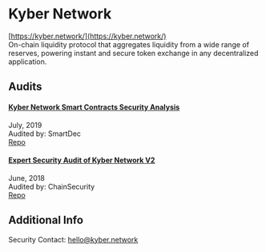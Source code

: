 # Kyber Network

[https://kyber.network/](https://kyber.network/)<br>
On-chain liquidity protocol that aggregates liquidity from a wide range of reserves, powering instant and secure token exchange in any decentralized application.


## Audits


#### [Kyber Network Smart Contracts Security Analysis](https://blog.smartdec.net/kyber-network-smart-contracts-security-analysis-508d0a0f8637)

July, 2019<br>
Audited by: SmartDec<br>
[Repo](https://github.com/KyberSwap/limit-order-smartcontracts/tree/audit-062019-1)


#### [Expert Security Audit of Kyber Network V2](https://github.com/ChainSecurity/audits/blob/master/ChainSecurity_KyberNetwork.pdf)

June, 2018<br>
Audited by: ChainSecurity<br>
[Repo](https://github.com/KyberNetwork/KyberSwap)






## Additional Info
Security Contact: hello@kyber.network